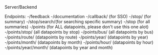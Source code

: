 Server/Backend

Endpoints:
-/feedback
-/documentation
-/callback/ (for SSO)
-/stop/ (for summary)
-/stop/search/(for searching specific summary)
-/stop (for all summaries)
-/points (for ALL datapoints, please don't use this one alot)
-/points/stop/ (all datapoints by stop)
-/points/bus/ (all datapoints by bus)
-/points/route/ (datapoints by route)
-/points/year/ (datapoints by year)
-/points/month/ (datapoints by month)
-/points/hour/ (datapoints by hour)
-/points/year//month/ (datapoints by year and month)
